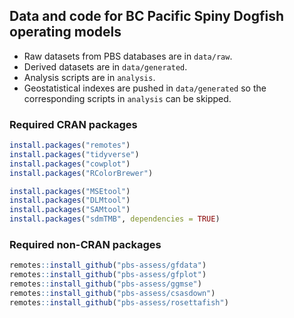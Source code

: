 ## Data and code for BC Pacific Spiny Dogfish operating models

- Raw datasets from PBS databases are in `data/raw`.
- Derived datasets are in `data/generated`.
- Analysis scripts are in `analysis`.
- Geostatistical indexes are pushed in `data/generated` so the corresponding scripts in `analysis` can be skipped.

### Required CRAN packages

```r
install.packages("remotes")
install.packages("tidyverse")
install.packages("cowplot")
install.packages("RColorBrewer")

install.packages("MSEtool")
install.packages("DLMtool")
install.packages("SAMtool")
install.packages("sdmTMB", dependencies = TRUE)
```

### Required non-CRAN packages

```r
remotes::install_github("pbs-assess/gfdata")
remotes::install_github("pbs-assess/gfplot")
remotes::install_github("pbs-assess/ggmse")
remotes::install_github("pbs-assess/csasdown")
remotes::install_github("pbs-assess/rosettafish")
```
